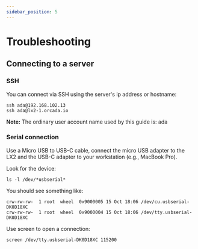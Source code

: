 ```yaml
---
sidebar_position: 5
---
```


# Troubleshooting

## Connecting to a server

### SSH

You can connect via SSH using the server's ip address or hostname:

```
ssh ada@192.168.102.13
ssh ada@lx2-1.orcada.io
```

**Note:** The ordinary user account name used by this guide is: ada

### Serial connection

Use a Micro USB to USB-C cable, connect the micro USB adapter to the LX2 and the USB-C adapter to your workstation (e.g., MacBook Pro).

Look for the device:

```
ls -l /dev/*usbserial*
```

You should see something like:

```
crw-rw-rw-  1 root  wheel  0x9000005 15 Oct 18:06 /dev/cu.usbserial-DK0D18XC
crw-rw-rw-  1 root  wheel  0x9000004 15 Oct 18:06 /dev/tty.usbserial-DK0D18XC
```

Use screen to open a connection:

```
screen /dev/tty.usbserial-DK0D18XC 115200
```